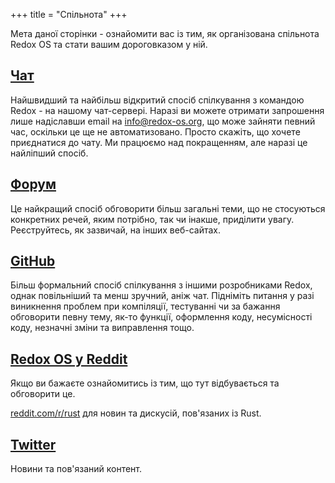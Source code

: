 +++
title = "Спільнота"
+++

Мета даної сторінки - ознайомити вас із тим, як організована спільнота Redox OS та стати вашим дороговказом у ній.

<a id="chat"></a>
## [Чат](https://chat.redox-os.org)

Найшвидший та найбільш відкритий спосіб спілкування з командою Redox - на нашому чат-сервері. Наразі ви можете отримати запрошення лише надіславши email на info@redox-os.org, що може зайняти певний час, оскільки це ще не автоматизовано. Просто скажіть, що хочете приєднатися до чату. Ми працюємо над покращенням, але наразі це найліпший спосіб.

<a id="forum"></a>
## [Форум](https://discourse.redox-os.org/)

Це найкращий спосіб обговорити більш загальні теми, що не стосуються конкретних речей, яким потрібно, так чи інакше, приділити увагу. Реєструйтесь, як зазвичай, на інших веб-сайтах.

<a id="github"></a>
## [GitHub](https://github.com/redox-os/redox)

Більш формальний спосіб спілкування з іншими розробниками Redox, однак повільніший та менш зручний, аніж чат. Підніміть питання у разі виникнення проблем при компіляції, тестуванні чи за бажання обговорити певну тему, як-то функції, оформлення коду, несумісності коду, незначні зміни та виправлення тощо.

<a id="reddit"></a>
## [Redox OS у Reddit](https://www.reddit.com/r/Redox/)

Якщо ви бажаєте ознайомитись із тим, що тут відбувається та обговорити це.

[reddit.com/r/rust](https://www.reddit.com/r/rust) для новин та дискусій, пов'язаних із Rust.

<a id="twitter"></a>
## [Twitter](https://twitter.com/redox_os)

Новини та пов'язаний контент.
